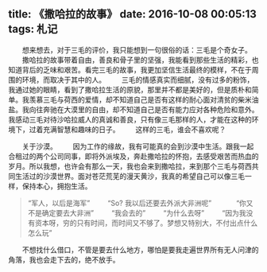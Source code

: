 title: 《撒哈拉的故事》
date: 2016-10-08 00:05:13
tags: 札记
---
　　想来想去，对于三毛的评价，我只能想到一句很俗的话：三毛是个奇女子。
　　撒哈拉的故事带着自由，善良和骨子里的坚强，我能看到那些生活的精彩，也知道背后的乏味和艰苦。看完三毛的故事，我更加坚信生活最终的模样，不在于周围的环境，而取决于其中的人。
　　三毛的情感真实而细腻，没有过多的粉饰，我通过她的眼睛，看到了撒哈拉生活的原貌，那里并不都是美好的，但是质朴和简单。我羡慕三毛与荷西的爱情，却不知道自己是否有这样的耐心面对清贫的柴米油盐。我向往奔驰在大漠里的自由，却不知道自己是否有能力应对各种危险和意外。我感动三毛对待沙哈拉威人的真诚和善良，只有像三毛那样的人，才能在这种的环境下，过着充满智慧和趣味的日子。
　　这样的三毛，谁会不喜欢呢？
<!--more-->
　　关于沙漠。
　　因为工作的缘故，我有可能真的会到沙漠中生活。跟我一起合租过的两个公司同事，即将外派埃及，奔赴撒哈拉的怀抱，去感受艰苦而热血的岁月。所以我想，也许会有那么一天，我也会来到撒哈拉，来到那个三毛与荷西共同生活过的沙漠世界。面对苍茫荒芜的漫天黄沙，我真的希望自己可以像三毛一样，保持本心，拥抱生活。
　　
>“军人，以后是海军”
　　
“So? 我以后还要去外派大非洲呢”　
　　
“你又不是确定要去大非洲”
　　
“我会去的”
　　
“为什么去呀”
　　
“因为我没有资本呀，穷的只有时间，而时间又不够了。梦想又特别大，不付出点什么怎么玩”

　　不想找什么借口，不管是要去什么地方，哪怕是要我走遍世界所有无人问津的角落，我也会走下去的，绝不放手。